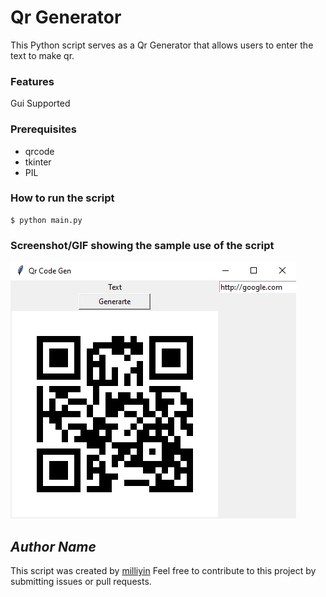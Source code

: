 # Qr Generator

<!--Remove the below lines and add yours -->

This Python script serves as a Qr Generator that allows users to enter the text to make qr.

### Features

Gui Supported

### Prerequisites
* qrcode
* tkinter
* PIL

### How to run the script

<!--Remove the below lines and add yours -->

```
$ python main.py
```
### Screenshot/GIF showing the sample use of the script

<!--Remove the below lines and add yours -->

![input_image](Output.png)

## _Author Name_

<!--Remove the below lines and add yours -->
This script was created by [milliyin](https://github.com/milliyin)
Feel free to contribute to this project by submitting issues or pull requests.

